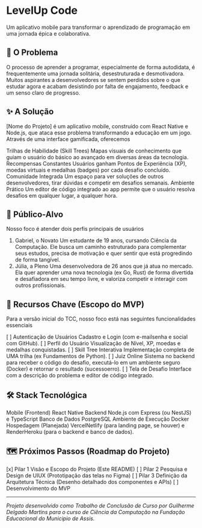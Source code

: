# LevelUp Code

Um aplicativo mobile para transformar o aprendizado de programação em uma jornada épica e colaborativa.

## 🎯 O Problema

O processo de aprender a programar, especialmente de forma autodidata, é frequentemente uma jornada solitária, desestruturada e desmotivadora. Muitos aspirantes a desenvolvedores se sentem perdidos sobre o que estudar agora e acabam desistindo por falta de engajamento, feedback e um senso claro de progresso.

## ✨ A Solução

[Nome do Projeto] é um aplicativo mobile, construído com React Native e Node.js, que ataca esse problema transformando a educação em um jogo. Através de uma interface gamificada, oferecemos

Trilhas de Habilidade (Skill Trees) Mapas visuais de conhecimento que guiam o usuário do básico ao avançado em diversas áreas da tecnologia.
Recompensas Constantes Usuários ganham Pontos de Experiência (XP), moedas virtuais e medalhas (badges) por cada desafio concluído.
Comunidade Integrada Um espaço para ver soluções de outros desenvolvedores, tirar dúvidas e competir em desafios semanais.
Ambiente Prático Um editor de código integrado ao app permite que o usuário resolva desafios em qualquer lugar, a qualquer hora.

## 👥 Público-Alvo

Nosso foco é atender dois perfis principais de usuários

1.  Gabriel, o Novato Um estudante de 19 anos, cursando Ciência da Computação. Ele busca um caminho estruturado para complementar seus estudos, precisa de motivação e quer sentir que está progredindo de forma tangível.
2.  Júlia, a Pleno Uma desenvolvedora de 26 anos que já atua no mercado. Ela quer aprender uma nova tecnologia (ex Go, Rust) de forma divertida e desafiadora em seu tempo livre, e valoriza competir e interagir com outros profissionais.

## 🚀 Recursos Chave (Escopo do MVP)

Para a versão inicial do TCC, nosso foco está nas seguintes funcionalidades essenciais

[ ] Autenticação de Usuários Cadastro e Login (com e-mailsenha e social com GitHub).
[ ] Perfil do Usuário Visualização de Nível, XP, moedas e medalhas conquistadas.
[ ] Skill Tree Interativa Implementação completa de UMA trilha (ex Fundamentos de Python).
[ ] Juiz Online Sistema no backend para receber o código do desafio, executá-lo em um ambiente seguro (Docker) e retornar o resultado (sucessoerro).
[ ] Tela de Desafio Interface com a descrição do problema e editor de código integrado.

## 🛠️ Stack Tecnológica

Mobile (Frontend) React Native
Backend Node.js com Express (ou NestJS) e TypeScript
Banco de Dados PostgreSQL
Ambiente de Execução Docker
Hospedagem (Planejada) VercelNetlify (para landing page, se houver) e RenderHeroku (para o backend e banco de dados).

## 🗺️ Próximos Passos (Roadmap do Projeto)

[x] Pilar 1 Visão e Escopo do Projeto (Este README)
[ ] Pilar 2 Pesquisa e Design de UIUX (Prototipação das telas no Figma)
[ ] Pilar 3 Definição da Arquitetura Técnica (Desenho detalhado dos componentes e APIs)
[ ] Desenvolvimento do MVP

---

_Projeto desenvolvido como Trabalho de Conclusão de Curso por Guilherme Delgado Martins para o curso de Ciência da Computação na Fundação Educacional do Municipio de Assis._
